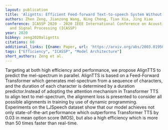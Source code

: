 ```yaml
---
layout: publication
title: 'Aligntts: Efficient Feed-forward Text-to-speech System Without Explicit Alignment'
authors: Zhen Zeng, Jianzong Wang, Ning Cheng, Tian Xia, Jing Xiao
conference: ICASSP 2020 - 2020 IEEE International Conference on Acoustics, Speech
  and Signal Processing (ICASSP)
year: 2020
bibkey: zeng2020aligntts
citations: 60
additional_links: [{name: Paper, url: 'https://arxiv.org/abs/2003.01950'}]
tags: ["Efficiency", "ICASSP", "Model Architecture"]
short_authors: Zeng et al.
---
```

Targeting at both high efficiency and performance, we propose AlignTTS to
predict the mel-spectrum in parallel. AlignTTS is based on a Feed-Forward
Transformer which generates mel-spectrum from a sequence of characters, and the
duration of each character is determined by a duration predictor.Instead of
adopting the attention mechanism in Transformer TTS to align text to
mel-spectrum, the alignment loss is presented to consider all possible
alignments in training by use of dynamic programming. Experiments on the
LJSpeech dataset show that our model achieves not only state-of-the-art
performance which outperforms Transformer TTS by 0.03 in mean option score
(MOS), but also a high efficiency which is more than 50 times faster than
real-time.